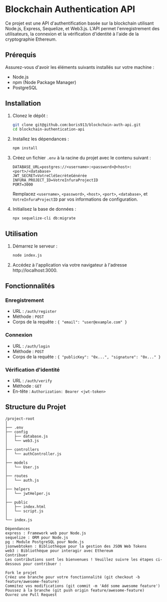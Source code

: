# Blockchain Authentication API

Ce projet est une API d'authentification basée sur la blockchain utilisant Node.js, Express, Sequelize, et Web3.js. L'API permet l'enregistrement des utilisateurs, la connexion et la vérification d'identité à l'aide de la cryptographie Ethereum.

## Prérequis

Assurez-vous d'avoir les éléments suivants installés sur votre machine :

- Node.js
- npm (Node Package Manager)
- PostgreSQL

## Installation

1. Clonez le dépôt :

    ```bash
    git clone git@github.com:boris913/blockchain-auth-api.git
    cd blockchain-authentication-api
    ```

2. Installez les dépendances :

    ```bash
    npm install
    ```

3. Créez un fichier `.env` à la racine du projet avec le contenu suivant :

    ```dotenv
    DATABASE_URL=postgres://<username>:<password>@<host>:<port>/<database>
    JWT_SECRET=VotreCléSecrèteGénérée
    INFURA_PROJECT_ID=VotreInfuraProjectID
    PORT=3000
    ```

    Remplacez `<username>`, `<password>`, `<host>`, `<port>`, `<database>`, et `VotreInfuraProjectID` par vos informations de configuration.

4. Initialisez la base de données :

    ```bash
    npx sequelize-cli db:migrate
    ```

## Utilisation

1. Démarrez le serveur :

    ```bash
    node index.js
    ```

2. Accédez à l'application via votre navigateur à l'adresse http://localhost:3000.

## Fonctionnalités

### Enregistrement

- URL : `/auth/register`
- Méthode : `POST`
- Corps de la requête : `{ "email": "user@example.com" }`

### Connexion

- URL : `/auth/login`
- Méthode : `POST`
- Corps de la requête : `{ "publicKey": "0x...", "signature": "0x..." }`

### Vérification d'identité

- URL : `/auth/verify`
- Méthode : `GET`
- En-tête : `Authorization: Bearer <jwt-token>`

## Structure du Projet

```plaintext
/project-root
│
├── .env
├── config
│   ├── database.js
│   └── web3.js
│
├── controllers
│   └── authController.js
│
├── models
│   └── User.js
│
├── routes
│   └── auth.js
│
├── helpers
│   └── jwtHelper.js
│
├── public
│   ├── index.html
│   └── script.js
│
└── index.js

Dépendances
express : Framework web pour Node.js
sequelize : ORM pour Node.js
pg : Module PostgreSQL pour Node.js
jsonwebtoken : Bibliothèque pour la gestion des JSON Web Tokens
web3 : Bibliothèque pour interagir avec Ethereum
Contribuer
Les contributions sont les bienvenues ! Veuillez suivre les étapes ci-dessous pour contribuer :

Fork le projet
Créez une branche pour votre fonctionnalité (git checkout -b feature/awesome-feature)
Commitez vos modifications (git commit -m 'Add some awesome feature')
Poussez à la branche (git push origin feature/awesome-feature)
Ouvrez une Pull Request